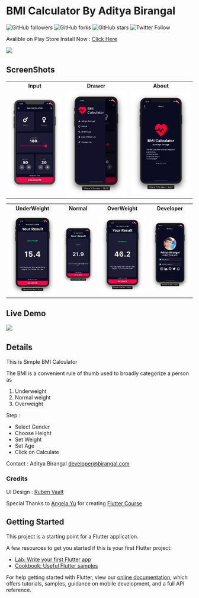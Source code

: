 # BMI Calculator By Aditya Birangal
![GitHub followers](https://img.shields.io/github/followers/AdityaBirangal?label=Follow&style=social)
![GitHub forks](https://img.shields.io/github/forks/AdityaBirangal/champool?style=social)
![GitHub stars](https://img.shields.io/github/stars/AdityaBirangal/champool?style=social)
![Twitter Follow](https://img.shields.io/twitter/follow/AdityaBirangal?style=social)

Avalible on Play Store
Install Now : <a href="https://play.google.com/store/apps/details?id=com.birangal.bmi_calculator
">Click Here</a>

<a href="https://play.google.com/store/apps/details?id=com.birangal.bmi_calculator"><img src="https://user-images.githubusercontent.com/43909309/81216406-78d35a80-8ff8-11ea-8ba1-24283783c775.png" width="200" href="https://play.google.com/store/apps/details?id=com.birangal.bmi_calculator"></a>

## ScreenShots
<table style="width:100%">
  <tr>
    <th>Input</th>
    <th>Drawer</th>
    <th>About</th>
  </tr>
  <tr>
    <td><img src="Demo/Input.png"/></td>
    <td><img src="Demo/Drawer.png"/></td>
    <td><img src="Demo/About.png"/></td>
  </tr>
</table>

<table style="width:100%">
  <tr>
    <th>UnderWeight</th>
    <th>Normal</th>
    <th>OverWeight</th>
    <th>Developer</th>
  </tr>
  <tr>
    <td><img src="Demo/UnderWeight.png"/></td>
    <td><img src="Demo/Normal.png"/></td>
    <td><img src="Demo/OverWeight.png"/></td>
    <td><img src="Demo/Developer.png"/></td>
  </tr>
</table>

## Live Demo


<img src="https://user-images.githubusercontent.com/43909309/81215707-5856d080-8ff7-11ea-9f0f-851a4874ddb2.gif" width="300">

## Details
This is Simple BMI Calculator

The BMI is a convenient rule of thumb used to broadly categorize a person as
1) Underweight
2) Normal weight
3) Overweight

Step :
- Select Gender
- Choose Height
- Set Weight
- Set Age
- Click on Calculate

Contact :
Aditya Birangal
developer@birangal.com

### Credits
UI Design : [Ruben Vaalt](https://dribbble.com/shots/4585382-Simple-BMI-Calculator)

Special Thanks to [Angela Yu](https://www.linkedin.com/in/angela-yu-963a584b) for creating [Flutter Course](www.udemy.com/course/flutter-bootcamp-with-dart)

## Getting Started

This project is a starting point for a Flutter application.

A few resources to get you started if this is your first Flutter project:

- [Lab: Write your first Flutter app](https://flutter.dev/docs/get-started/codelab)
- [Cookbook: Useful Flutter samples](https://flutter.dev/docs/cookbook)

For help getting started with Flutter, view our
[online documentation](https://flutter.dev/docs), which offers tutorials,
samples, guidance on mobile development, and a full API reference.
